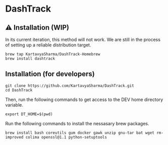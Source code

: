 # DashTrack

## &#x26a0;&#xfe0f; Installation (WIP)

In its current iteration, this method will not work. We are still in the process of setting up a reliable distribution target.

```
brew tap KartavyaSharma/DashTrack-Homebrew
brew install dashtrack
```

## Installation (for developers)

```
git clone https://github.com/KartavyaSharma/DashTrack.git
cd DashTrack
```

Then, run the following commands to get access to the DEV home directory variable.

```
export DT_HOME=$(pwd)
```

Run the following commands to install the nessasary brew packages.

```
brew install bash coreutils gum docker gawk unzip gnu-tar bat wget rm-improved colima openssl@1.1 python-setuptools
```
